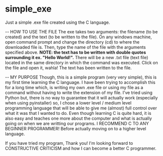 # simple_exe
Just a simple .exe file created using the C language.

-- HOW TO USE THE FILE
The exe takes two arguments: the filename (to be created) and the text (to be written to the file).
On any windows machine, open command prompt and change the directory (cd) to where the downloaded file is.
Then, type the name of the file with the arguments specified above. 
**NOTE: the text has to be written with double quotes surrounding it ex. "Hello World!".**
There will be a new .txt file (text file) located in the same directory in which the command was executed.
Click on the file and open it, wahla! The text has been written to the file.

-- MY PURPOSE
Though, this is a simple program (very very simple), this is my first time learning the C language. I have been trying to accomplish this for a long time which, is writing my own .exe file or using my file as a command without having to write the extension of my file. I've tried using Python but, there is no way to guarantee that it will actually work (especially when using pyinstaller) so, I chose a lower level / medium level programming language that will be able to give me (almost) full control over what it was that I wanted to do. Even though learning C is quite hard, it is also easy and teaches one more about the computer and what is actually going on when we are writting our programs. I RECOMMEND C TO ANY BEGINNER PROGRAMMER! Before actually moving on to a higher level language.

If you have tried my program, Thank you! I'm looking forward to CONSTRUCTIVE CRITICISM and how I can become a better C programmer.

